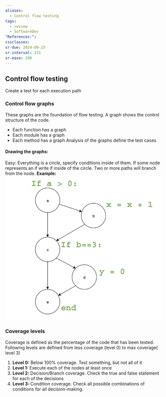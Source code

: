 ```yaml
---
aliases:
  - Control flow testing
tags:
  - review
  - SoftwareDev
"References:": 
cssclasses:
sr-due: 2024-09-25
sr-interval: 131
sr-ease: 290
---
```

## Control flow testing
Create a test for each execution path
### Control flow graphs
These graphs are the foundation of flow testing. A graph shows the control structure of the code. 
+ Each function has a graph 
+ Each module has a graph
+ Each method has a graph
Analysis of the graphs define the test cases.
#### Drawing the graphs: 
Easy: Everything is a circle, specify conditions inside of them. If some node represents an if write if inside of the circle. Two or more paths will branch from the node. 
**Example:**
	![Control Flow Graph Example](../99%20-%20Meta/0.%20Attachments/Control%20Flow%20Graph%20Example.png)
### Coverage levels
Coverage is defined as the percentage of the code that has been tested. Following levels are defined from less coverage (level 0) to max coverage( level 3)
1. **Level 0:**  Below 100% coverage. Test something, but not all of it
2. **Level 1:** Execute each of the nodes at least once
3. **Level 2:** Decision/Branch coverage. Check the true and false statement for each of the decisions
4. **Level 3:** Condition coverage. Check all possible combinations of conditions for all decision-making.